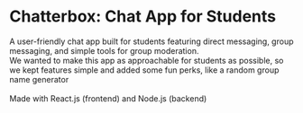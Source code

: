 # Chatterbox: Chat App for Students
A user-friendly chat app built for students featuring direct messaging, group messaging, and simple tools for group moderation.\
We wanted to make this app as approachable for students as possible, so we kept features simple and added some fun perks, like a random group name generator\
\
Made with React.js (frontend) and Node.js (backend)
